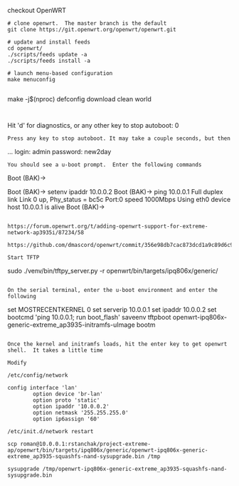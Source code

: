 
checkout OpenWRT
```
# clone openwrt.  The master branch is the default
git clone https://git.openwrt.org/openwrt/openwrt.git

# update and install feeds
cd openwrt/
./scripts/feeds update -a
./scripts/feeds install -a

# launch menu-based configuration
make menuconfig


```
  make -j$(nproc) defconfig download clean world

```


```
Hit 'd' for diagnostics, or any other key to stop autoboot:  0
```
Press any key to stop autoboot. It may take a couple seconds, but then 

```
...
login: admin
password: new2day
```
You should see a u-boot prompt.  Enter the following commands
```

Boot (BAK)->

Boot (BAK)-> setenv ipaddr 10.0.0.2
Boot (BAK)-> ping 10.0.0.1
Full duplex link
Link 0 up, Phy_status = bc5c
Port:0 speed 1000Mbps
Using eth0 device
host 10.0.0.1 is alive
Boot (BAK)-> 

```

https://forum.openwrt.org/t/adding-openwrt-support-for-extreme-network-ap3935i/87234/58

https://github.com/dmascord/openwrt/commit/356e98db7cac873dcd1a9c89d6c9360c436f094e

Start TFTP
```
sudo ./venv/bin/tftpy_server.py -r openwrt/bin/targets/ipq806x/generic/
```

On the serial terminal, enter the u-boot environment and enter the following
```
set MOSTRECENTKERNEL 0
set serverip 10.0.0.1
set ipaddr 10.0.0.2
set bootcmd 'ping 10.0.0.1; run boot_flash'
saveenv
tftpboot openwrt-ipq806x-generic-extreme_ap3935-initramfs-uImage
bootm
```

Once the kernel and initramfs loads, hit the enter key to get openwrt shell.  It takes a little time

Modify

/etc/config/network

config interface 'lan'
        option device 'br-lan'
        option proto 'static'
        option ipaddr '10.0.0.2'
        option netmask '255.255.255.0'
        option ip6assign '60'

/etc/init.d/network restart

scp roman@10.0.0.1:rstanchak/project-extreme-ap/openwrt/bin/targets/ipq806x/generic/openwrt-ipq806x-generic-extreme_ap3935-squashfs-nand-sysupgrade.bin /tmp

sysupgrade /tmp/openwrt-ipq806x-generic-extreme_ap3935-squashfs-nand-sysupgrade.bin
